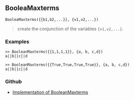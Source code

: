 ## BooleaMaxterms

```
BooleaMaxterms({{b1,b2,...}}, {v1,v2,...})
```

> create the conjunction of the variables `{v1,v2,...}`.
 
### Examples

``` 
>> BooleanMaxterms({{1,1,1,1}}, {a, b, c,d}) 
a||b||c||d

>> BooleanMaxterms({{True,True,True,True}}, {a, b, c,d}) 
a||b||c||d
```

### Github

* [Implementation of BooleanMaxterms](https://github.com/axkr/symja_android_library/blob/master/symja_android_library/matheclipse-core/src/main/java/org/matheclipse/core/builtin/BooleanFunctions.java#L1217) 
